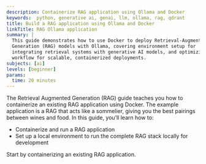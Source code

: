 ```yaml
---
description: Containerize RAG application using Ollama and Docker
keywords:  python, generative ai, genai, llm, ollama, rag, qdrant
title: Build a RAG application using Ollama and Docker
linkTitle: RAG Ollama application
summary: |
  This guide demonstrates how to use Docker to deploy Retrieval-Augmented
  Generation (RAG) models with Ollama, covering environment setup for
  integrating retrieval systems with generative AI models, and optimizing the
  workflow for scalable, containerized deployments.
subjects: [ai]
levels: [beginner]
params:
  time: 20 minutes
---
```


The Retrieval Augmented Generation (RAG) guide teaches you how to containerize an existing RAG application using Docker. The example application is a RAG that acts like a sommelier, giving you the best pairings between wines and food. In this guide, you’ll learn how to:

* Containerize and run a RAG application
* Set up a local environment to run the complete RAG stack locally for development

Start by containerizing an existing RAG application.
